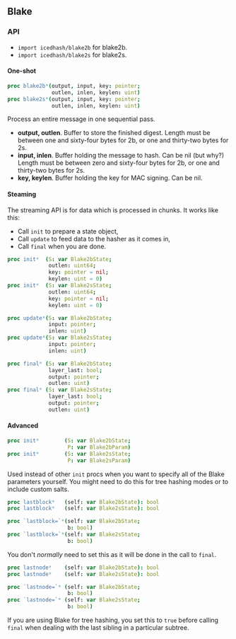 ## Blake
### API

 - `import icedhash/blake2b` for blake2b.
 - `import icedhash/blake2s` for blake2s.

#### One-shot
```nim
proc blake2b*(output, input, key: pointer;
              outlen, inlen, keylen: uint)
proc blake2s*(output, input, key: pointer;
              outlen, inlen, keylen: uint)
```

Process an entire message in one sequential pass.

 - **output, outlen**. Buffer to store the finished digest. Length must be between one and sixty-four bytes for 2b, or one and thirty-two bytes for 2s.
 - **input, inlen**. Buffer holding the message to hash. Can be nil (but why?) Length must be between zero and sixty-four bytes for 2b, or one and thirty-two bytes for 2s.
 - **key, keylen**. Buffer holding the key for MAC signing. Can be nil.

#### Steaming
The streaming API is for data which is processed in chunks. It works like this:

 - Call `init` to prepare a state object,
 - Call `update` to feed data to the hasher as it comes in,
 - Call `final` when you are done.

```nim
proc init*  (S: var Blake2bState;
             outlen: uint64;
             key: pointer = nil;
             keylen: uint = 0)
proc init*  (S: var Blake2sState;
             outlen: uint64;
             key: pointer = nil;
             keylen: uint = 0)
```

```nim
proc update*(S: var Blake2bState;
             input: pointer;
             inlen: uint)
proc update*(S: var Blake2sState;
             input: pointer;
             inlen: uint)
```

```nim
proc final* (S: var Blake2bState;
             layer_last: bool;
             output: pointer;
             outlen: uint)
proc final* (S: var Blake2sState;
             layer_last: bool;
             output: pointer;
             outlen: uint)
```

#### Advanced
```nim
proc init*        (S: var Blake2bState;
                   P: var Blake2bParam)
proc init*        (S: var Blake2sState;
                   P: var Blake2sParam)
```

Used instead of other `init` procs when you want to specify all of the Blake parameters yourself. You might need to do this for tree hashing modes or to include custom salts.

```nim
proc lastblock*   (self: var Blake2bState): bool
proc lastblock*   (self: var Blake2sState): bool
```

```nim
proc `lastblock=`*(self: var Blake2bState;
                   b: bool)
proc `lastblock=`*(self: var Blake2sState;
                   b: bool)
```

You don't *normally* need to set this as it will be done in the call to `final`.

```nim
proc lastnode*    (self: var Blake2bState): bool
proc lastnode*    (self: var Blake2sState): bool
```

```nim
proc `lastnode=`* (self: var Blake2bState;
                   b: bool)
proc `lastnode=`* (self: var Blake2sState;
                   b: bool)
```

If you are using Blake for tree hashing, you set this to `true` before calling `final` when dealing with the last sibling in a particular subtree.
